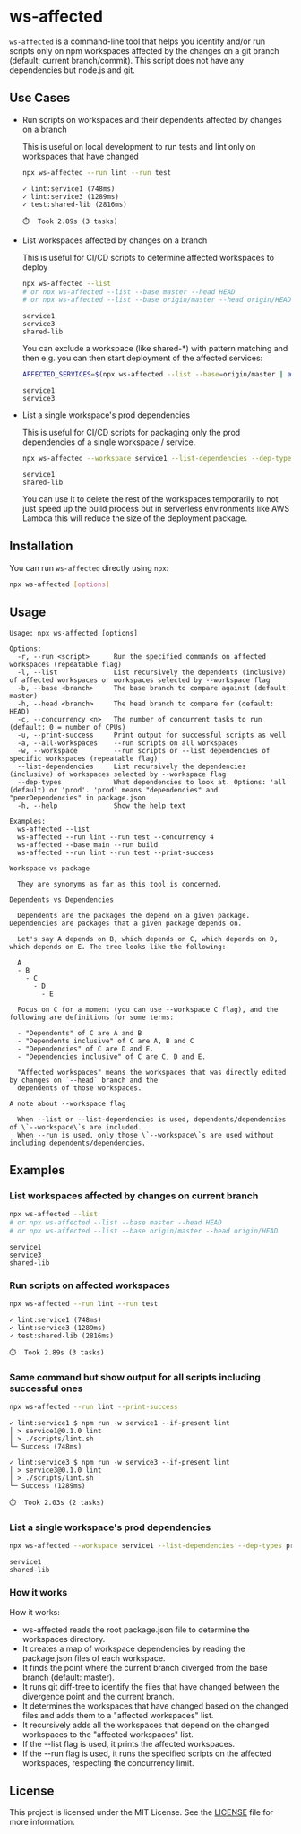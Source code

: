 # ws-affected

`ws-affected` is a command-line tool that helps you identify and/or run scripts only on npm workspaces affected by the changes on a git branch (default: current branch/commit). This script does not have any dependencies but node.js and git.

## Use Cases

- Run scripts on workspaces and their dependents affected by changes on a branch
  
    This is useful on local development to run tests and lint only on workspaces that have changed
  
  ```sh
  npx ws-affected --run lint --run test
  ```
  ```
  ✓ lint:service1 (748ms)
  ✓ lint:service3 (1289ms)
  ✓ test:shared-lib (2816ms)

  ⏱️  Took 2.89s (3 tasks)
  ```

- List workspaces affected by changes on a branch

    This is useful for CI/CD scripts to determine affected workspaces to deploy

    ```sh
    npx ws-affected --list
    # or npx ws-affected --list --base master --head HEAD
    # or npx ws-affected --list --base origin/master --head origin/HEAD
    ```
    ```
    service1
    service3
    shared-lib
    ```

    You can exclude a workspace (like shared-*) with pattern matching and then e.g. you can then start deployment of the affected services:
    ```sh
    AFFECTED_SERVICES=$(npx ws-affected --list --base=origin/master | awk -F', ' '{ for( i=1; i<=NF; i++ ) print $i }' | grep -vE '^shared-' | sort)
    ```
    ```
    service1
    service3
    ```

- List a single workspace's prod dependencies
  
    This is useful for CI/CD scripts for packaging only the prod dependencies of a single workspace / service.

    ```sh
    npx ws-affected --workspace service1 --list-dependencies --dep-types prod
    ```
    ```
    service1
    shared-lib
    ```

    You can use it to delete the rest of the workspaces temporarily to not just speed up the build process but in serverless
    environments like AWS Lambda this will reduce the size of the deployment package.


## Installation

You can run `ws-affected` directly using `npx`:

```sh
npx ws-affected [options]
```

## Usage

```
Usage: npx ws-affected [options]

Options:
  -r, --run <script>      Run the specified commands on affected workspaces (repeatable flag)
  -l, --list              List recursively the dependents (inclusive) of affected workspaces or workspaces selected by --workspace flag
  -b, --base <branch>     The base branch to compare against (default: master)
  -h, --head <branch>     The head branch to compare for (default: HEAD)
  -c, --concurrency <n>   The number of concurrent tasks to run (default: 0 = number of CPUs)
  -u, --print-success     Print output for successful scripts as well
  -a, --all-workspaces    --run scripts on all workspaces
  -w, --workspace         --run scripts or --list dependencies of specific workspaces (repeatable flag)
  --list-dependencies     List recursively the dependencies (inclusive) of workspaces selected by --workspace flag
  --dep-types             What dependencies to look at. Options: 'all' (default) or 'prod'. 'prod' means "dependencies" and "peerDependencies" in package.json
  -h, --help              Show the help text

Examples:
  ws-affected --list
  ws-affected --run lint --run test --concurrency 4
  ws-affected --base main --run build
  ws-affected --run lint --run test --print-success

Workspace vs package

  They are synonyms as far as this tool is concerned.

Dependents vs Dependencies

  Dependents are the packages the depend on a given package. Dependencies are packages that a given package depends on.

  Let's say A depends on B, which depends on C, which depends on D, which depends on E. The tree looks like the following:

  A
  - B
    - C
      - D
        - E

  Focus on C for a moment (you can use --workspace C flag), and the following are definitions for some terms:

  - "Dependents" of C are A and B
  - "Dependents inclusive" of C are A, B and C
  - "Dependencies" of C are D and E.
  - "Dependencies inclusive" of C are C, D and E.

  "Affected workspaces" means the workspaces that was directly edited by changes on `--head` branch and the
  dependents of those workspaces.

A note about --workspace flag

  When --list or --list-dependencies is used, dependents/dependencies of \`--workspace\`s are included.
  When --run is used, only those \`--workspace\`s are used without including dependents/dependencies.

```
## Examples

### List workspaces affected by changes on current branch
```sh
npx ws-affected --list
# or npx ws-affected --list --base master --head HEAD
# or npx ws-affected --list --base origin/master --head origin/HEAD
```
```
service1
service3
shared-lib
```

### Run scripts on affected workspaces
```sh
npx ws-affected --run lint --run test
```
```
✓ lint:service1 (748ms)
✓ lint:service3 (1289ms)
✓ test:shared-lib (2816ms)

⏱️  Took 2.89s (3 tasks)
```

### Same command but show output for all scripts including successful ones
```sh
npx ws-affected --run lint --print-success
```
```
✓ lint:service1 $ npm run -w service1 --if-present lint
│ > service1@0.1.0 lint
│ > ./scripts/lint.sh
└─ Success (748ms)

✓ lint:service3 $ npm run -w service3 --if-present lint
│ > service3@0.1.0 lint
│ > ./scripts/lint.sh
└─ Success (1289ms)

⏱️  Took 2.03s (2 tasks)
```

### List a single workspace's prod dependencies

```sh
npx ws-affected --workspace service1 --list-dependencies --dep-types prod
```
```
service1
shared-lib
```


### How it works

How it works:
- ws-affected reads the root package.json file to determine the workspaces directory.
- It creates a map of workspace dependencies by reading the package.json files of each workspace.
- It finds the point where the current branch diverged from the base branch (default: master).
- It runs git diff-tree to identify the files that have changed between the divergence point and the current branch.
- It determines the workspaces that have changed based on the changed files and adds them to a "affected workspaces" list.
- It recursively adds all the workspaces that depend on the changed workspaces to the "affected workspaces" list.
- If the --list flag is used, it prints the affected workspaces.
- If the --run flag is used, it runs the specified scripts on the affected workspaces, respecting the concurrency limit.

## License

This project is licensed under the MIT License. See the [LICENSE](LICENSE) file for more information.
